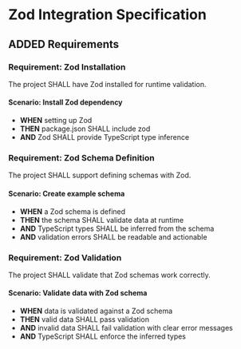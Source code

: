 # Zod Integration Specification

## ADDED Requirements

### Requirement: Zod Installation
The project SHALL have Zod installed for runtime validation.

#### Scenario: Install Zod dependency
- **WHEN** setting up Zod
- **THEN** package.json SHALL include zod
- **AND** Zod SHALL provide TypeScript type inference

### Requirement: Zod Schema Definition
The project SHALL support defining schemas with Zod.

#### Scenario: Create example schema
- **WHEN** a Zod schema is defined
- **THEN** the schema SHALL validate data at runtime
- **AND** TypeScript types SHALL be inferred from the schema
- **AND** validation errors SHALL be readable and actionable

### Requirement: Zod Validation
The project SHALL validate that Zod schemas work correctly.

#### Scenario: Validate data with Zod schema
- **WHEN** data is validated against a Zod schema
- **THEN** valid data SHALL pass validation
- **AND** invalid data SHALL fail validation with clear error messages
- **AND** TypeScript SHALL enforce the inferred types
